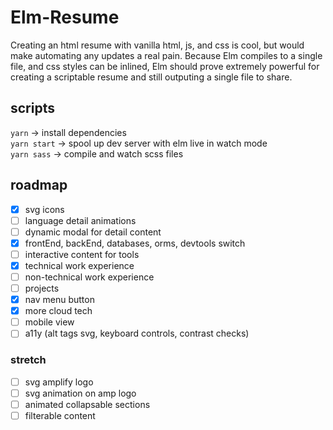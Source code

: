 # Elm-Resume

Creating an html resume with vanilla html, js, and css is cool, but would make automating any updates a real pain. Because Elm compiles to a single file, and css styles can be inlined, Elm should prove extremely powerful for creating a scriptable resume and still outputing a single file to share.

## scripts

`yarn` -> install dependencies <br>
`yarn start` -> spool up dev server with elm live in watch mode <br>
`yarn sass` -> compile and watch scss files <br>

## roadmap

- [x] svg icons
- [ ] language detail animations
- [ ] dynamic modal for detail content
- [x] frontEnd, backEnd, databases, orms, devtools switch
- [ ] interactive content for tools
- [x] technical work experience
- [ ] non-technical work experience
- [ ] projects
- [x] nav menu button
- [x] more cloud tech
- [ ] mobile view
- [ ] a11y (alt tags svg, keyboard controls, contrast checks)

### stretch

- [ ] svg amplify logo
- [ ] svg animation on amp logo
- [ ] animated collapsable sections
- [ ] filterable content
